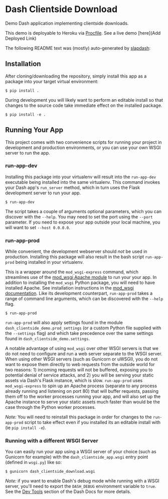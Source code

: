 # Dash Clientside Download

Demo Dash application implementing clientside downloads.

This demo is deployable to Heroku via [Procfile](Procfile). See a live demo [here](Add Deployed Link)

The following README text was (mostly) auto-generated by [slapdash](https://github.com/ned2/slapdash):

## Installation

After cloning/downloading the repository, simply install this app as a package
into your target virtual environment:

    $ pip install .

During development you will likely want to perform an editable install so that
changes to the source code take immediate effect on the installed package.

    $ pip install -e .


## Running Your App

This project comes with two convenience scripts for running your project in
development and production environments, or you can use your own WSGI server to
run the app.


### run-app-dev

Installing this package into your virtualenv will result into the `run-app-dev`
executable being installed into the same virtualenv. This command invokes your
Dash app's `run_server` method, which in turn uses the Flask development server
to run your app.

    $ run-app-dev

The script takes a couple of arguments optional parameters, which you can
discover with the `--help`. You may need to set the port using the `--port`
parameter. If you need to expose your app outside your local machine, you will
want to set `--host 0.0.0.0`.


### run-app-prod

While convenient, the development webserver should *not* be used in
production. Installing this package will also result in the bash script
`run-app-prod` being installed in your virtualenv.

This is a wrapper around the `mod_wsgi-express` command, which
streamlines use of the [mod_wsgi Apache
module](https://pypi.org/project/mod_wsgi/) to run your your app. In addition to
installing the `mod_wsgi` Python package, you will need to have installed
Apache. See installation instructions in the [mod_wsgi
documentation](https://pypi.org/project/mod_wsgi/). Like its development
counterpart, `run-app-prod` takes a range of command line arguments, which
can be discovered with the `--help` flag.

    $ run-app-prod

`run-app-prod` will also apply settings found in the
module `dash_clientside_demo.prod_settings` (or a custom Python file
supplied with the `--settings` flag) and which take precedence over the same
settings found in `dash_clientside_demo.settings`.

A notable advantage of using `mod_wsgi` over other WSGI servers is that we do
not need to configure and run a web server separate to the WSGI server. When
using other WSGI servers (such as Gunicorn or uWSGI), you do not want to expose
them directly to web requests from the outside world for two reasons: 1)
incoming requests will not be buffered, exposing you to potential denial of
service attacks, and 2) you will be serving your static assets via Dash's Flask
instance, which is slow. `run-app-prod` uses `mod_wsgi-express` to spin up an
Apache process (separate to any process already running and listening on port
80) that will buffer requests, passing them off to the worker processes running
your app, and will also set up the Apache instance to serve your static assets
much faster than would be the case through the Python worker processes.

_Note:_ You will need to reinstall this package in order for changes to the
`run-app-prod` script to take effect even if you installed its an editable
install with (ie `pip install -e`).


### Running with a different WSGI Server

You can easily run your app using a WSGI server of your choice (such as Gunicorn
for example) with the `dash_clientside_app.wsgi` entry point
(defined in `wsgi.py`) like so:

    $ gunicorn dash_clientside_download.wsgi

_Note:_ if you want to enable Dash's debug mode while running with a WSGI server,
you'll need to export the `DASH_DEBUG` environment variable to `true`. See the
[Dev Tools](https://dash.plot.ly/devtools) section of the Dash Docs for more
details.

